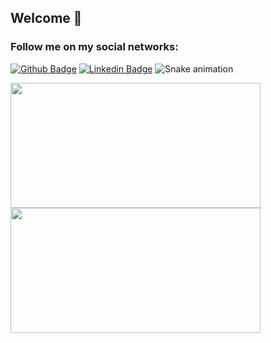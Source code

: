 ## Welcome 👋


### Follow me on my social networks:

[![Github Badge](https://img.shields.io/badge/-Github-000?style=flat-square&logo=Github&logoColor=white&link=https://github.com/ThiagoSouza17)](https://github.com/ThiagoSouza17)
[![Linkedin Badge](https://img.shields.io/badge/-LinkedIn-blue?style=flat-square&logo=Linkedin&logoColor=white&link=https://www.linkedin.com/in/thiago-dos-santos-souza-b4183553/)](https://www.linkedin.com/in/thiago-dos-santos-souza-b4183553/)
![Snake animation](https://github.com/ThiagoSouza17/ThiagoSouza17/blob/output/github-contribution-grid-snake.svg)

 
<div>
    <a href="https://github.com/thiagosouza17?tab=repositories">
      <img align="left" src="https://github-readme-stats.vercel.app/api/top-langs/?username=thiagosouza17&layout=compact" width="400" height="200"/>
    </a>
    <a href="https://github.com/thiagosouza17?tab=repositories">
      <img align="left" src="https://github-readme-stats.vercel.app/api?username=thiagosouza17&,issues&show_icons=true" width="400" height="200"/>
    </a>
<div>
        

        
<!--
<a href="https://github.com/thiagosouza17">
<img height="180em" src="https://github-readme-stats.vercel.app/api/top-langs/?username=thiagosouza17&layout=compact&langs_count=7&theme=dracula"/>
<img height="180em" src="https://github-readme-stats.vercel.app/api?username=thiagosouza17&show_icons=true&theme=dracula&include_all_commits=true&count_private=true"/>
</div>
</div>


<center>
<table>
  <tr>
      <td><img width="400px" align="left" src="https://github-readme-stats.vercel.app/api/top-langs/?username=thiagosouza17&hide=html&layout=compact&theme=cobalt" /></td>
      <td><img width="400px" align="left" src="https://github-readme-stats.vercel.app/api?username=thiagosouza17&theme=cobalt" /></td>
  </tr>  
    <tr>
      /td>
  </tr>  
</table>
</center>
-->
